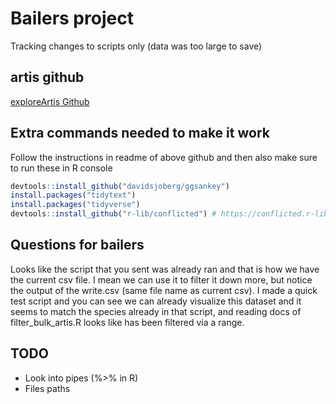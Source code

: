 # Bailers project
Tracking changes to scripts only (data was too large to save)

## artis github
[exploreArtis Github](https://github.com/Seafood-Globalization-Lab/exploreARTIS)

## Extra commands needed to make it work
Follow the instructions in readme of above github and then also make sure to run these in R console
```r
devtools::install_github("davidsjoberg/ggsankey")
install.packages("tidytext")
install.packages("tidyverse")
devtools::install_github("r-lib/conflicted") # https://conflicted.r-lib.org/
```
## Questions for bailers
Looks like the script that you sent was already ran and that is how we have the current csv file. I mean we can use it to filter it down more, but notice the output of the write.csv (same file name as current csv). I made a quick test script and you can see we can already visualize this dataset and it seems to match the species already in that script, and reading docs of filter_bulk_artis.R looks like has been filtered via a range. 
 
## TODO
- Look into pipes (%>% in R)
- Files paths
